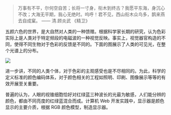 > 万事有不平，尔何空自苦；长将一寸身，衔木到终古？我愿平东海，身沉心不改；大海无平期，我心无绝时。呜呼！君不见，西山衔木众鸟多，鹊来燕去自成窠。 —— 清.顾炎武 《精卫》

五颜六色的世界，是大自然对人类的一种馈赠。根据科学家长期的研究，认为色彩实际上是人类对于特定频段的电磁波的一种视觉反映。事实上，视觉器官构造的不同，使得不同生物对于色彩的反馈是不同的。下面的图展示了人类的可见光，在整个光谱上的分布。

![](https://p0.ssl.qhimg.com/t010773383cd2a2626f.jpg)

进一步讲，不同的人类个体，对于色彩的主观感受也是不尽相同的。为此，科学的定义标准的颜色编码体系，对于颜色相关的工程如照明、印刷、图像展示等等的有效开展至关重要。

普遍的认为，人眼的视锥细胞恰好对红绿蓝三种波长的光最为敏感，人们能分辨的颜色，都由不同亮度的红绿蓝混合而成。计算机 Web 开发实践中，显示器是颜色显示的主要介质，根据 RGB 颜色模型，制造显示器。
